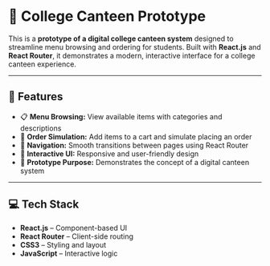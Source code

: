 # 🏫 College Canteen Prototype

This is a **prototype of a digital college canteen system** designed to streamline menu browsing and ordering for students. Built with **React.js** and **React Router**, it demonstrates a modern, interactive interface for a college canteen experience.  

---

## 🚀 Features

- 📋 **Menu Browsing:** View available items with categories and descriptions  
- 🛒 **Order Simulation:** Add items to a cart and simulate placing an order  
- 🔄 **Navigation:** Smooth transitions between pages using React Router  
- 🎨 **Interactive UI:** Responsive and user-friendly design  
- 🏫 **Prototype Purpose:** Demonstrates the concept of a digital canteen system  

---

## 💻 Tech Stack

- **React.js** – Component-based UI  
- **React Router** – Client-side routing  
- **CSS3** – Styling and layout  
- **JavaScript** – Interactive logic  

